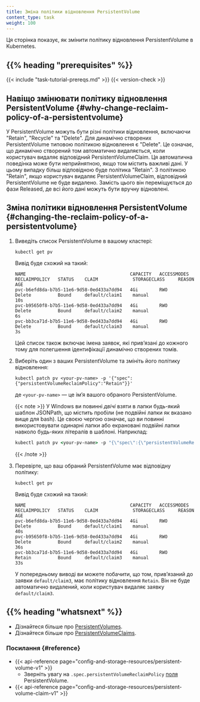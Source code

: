 ```yaml
---
title: Зміна політики відновлення PersistentVolume
content_type: task
weight: 100
---
```


<!-- overview -->

Ця сторінка показує, як змінити політику відновлення PersistentVolume в Kubernetes.

## {{% heading "prerequisites" %}}

{{< include "task-tutorial-prereqs.md" >}} {{< version-check >}}

<!-- steps -->

## Навіщо змінювати політику відновлення PersistentVolume {#why-change-reclaim-policy-of-a-persistentvolume}

У PersistentVolume можуть бути різні політики відновлення, включаючи "Retain", "Recycle" та "Delete". Для динамічно створених PersistentVolume типовою політикою відновлення є "Delete". Це означає, що динамічно створений том автоматично видаляється, коли користувач видаляє відповідний PersistentVolumeClaim. Ця автоматична поведінка може бути неприйнятною, якщо том містить важливі дані. У цьому випадку більш відповідною буде політика "Retain". З політикою "Retain", якщо користувач видаляє PersistentVolumeClaim, відповідний PersistentVolume не буде видалено. Замість цього він переміщується до фази Released, де всі його дані можуть бути вручну відновлені.

## Зміна політики відновлення PersistentVolume {#changing-the-reclaim-policy-of-a-persistentvolume}

1. Виведіть список PersistentVolume в вашому кластері:

   ```shell
   kubectl get pv
   ```

   Вивід буде схожий на такий:

   ```none
   NAME                                       CAPACITY   ACCESSMODES   RECLAIMPOLICY   STATUS    CLAIM             STORAGECLASS     REASON    AGE
   pvc-b6efd8da-b7b5-11e6-9d58-0ed433a7dd94   4Gi        RWO           Delete          Bound     default/claim1    manual                     10s
   pvc-b95650f8-b7b5-11e6-9d58-0ed433a7dd94   4Gi        RWO           Delete          Bound     default/claim2    manual                     6s
   pvc-bb3ca71d-b7b5-11e6-9d58-0ed433a7dd94   4Gi        RWO           Delete          Bound     default/claim3    manual                     3s
   ```

   Цей список також включає імена заявок, які привʼязані до кожного тому для полегшення ідентифікації динамічно створених томів.

1. Виберіть один з ваших PersistentVolume та змініть його політику відновлення:

   ```shell
   kubectl patch pv <your-pv-name> -p '{"spec":{"persistentVolumeReclaimPolicy":"Retain"}}'
   ```

   де `<your-pv-name>` — це імʼя вашого обраного PersistentVolume.

   {{< note >}}
   У Windows ви повинні _двічі_ взяти в лапки будь-який шаблон JSONPath, що містить пробіли (не подвійні лапки як вказано вище для bash). Це своєю чергою означає, що ви повинні використовувати одинарні лапки або екрановані подвійні лапки навколо будь-яких літералів в шаблоні. Наприклад:

   ```cmd
   kubectl patch pv <your-pv-name> -p "{\"spec\":{\"persistentVolumeReclaimPolicy\":\"Retain\"}}"
   ```

   {{< /note >}}

2. Перевірте, що ваш обраний PersistentVolume має відповідну політику:

   ```shell
   kubectl get pv
   ```

   Вивід буде схожий на такий:

   ```none
   NAME                                       CAPACITY   ACCESSMODES   RECLAIMPOLICY   STATUS    CLAIM             STORAGECLASS     REASON    AGE
   pvc-b6efd8da-b7b5-11e6-9d58-0ed433a7dd94   4Gi        RWO           Delete          Bound     default/claim1    manual                     40s
   pvc-b95650f8-b7b5-11e6-9d58-0ed433a7dd94   4Gi        RWO           Delete          Bound     default/claim2    manual                     36s
   pvc-bb3ca71d-b7b5-11e6-9d58-0ed433a7dd94   4Gi        RWO           Retain          Bound     default/claim3    manual                     33s
   ```

   У попередньому виводі ви можете побачити, що том, привʼязаний до заявки `default/claim3`, має політику відновлення `Retain`. Він не буде автоматично видалений, коли користувач видаляє заявку `default/claim3`.

## {{% heading "whatsnext" %}}

* Дізнайтеся більше про [PersistentVolumes](/uk/docs/concepts/storage/persistent-volumes/).
* Дізнайтеся більше про [PersistentVolumeClaims](/uk/docs/concepts/storage/persistent-volumes/#persistentvolumeclaims).

### Посилання {#reference}

* {{< api-reference page="config-and-storage-resources/persistent-volume-v1" >}}
  * Зверніть увагу на `.spec.persistentVolumeReclaimPolicy`
    [поля](/uk/docs/reference/kubernetes-api/config-and-storage-resources/persistent-volume-v1/#PersistentVolumeSpec)  PersistentVolume.
* {{< api-reference page="config-and-storage-resources/persistent-volume-claim-v1" >}}
